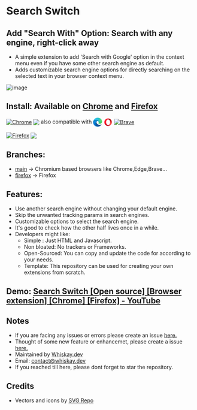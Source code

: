 # Search Switch 
## Add "Search With" Option: Search with any engine, right-click away

- A simple extension to add 'Search with Google' option in the context menu even if you have some other search engine as default.
- Adds customizable search engine options for directly searching on the selected text in your browser context menu.

![image](https://github.com/user-attachments/assets/1be3f75d-c3f3-4d7b-a1a8-efbe275518a0)


[link-chrome]: https://chromewebstore.google.com/detail/search-switch/beokknkebpiigackckbaapoiohbgflac 'Version published on Chrome Web Store'
[link-firefox]: https://addons.mozilla.org/en-US/firefox/addon/search-switch/ 'Version published on Mozilla Add-ons'

## Install: Available on [Chrome][link-chrome] and [Firefox][link-firefox]

[<img src="https://raw.githubusercontent.com/alrra/browser-logos/90fdf03c/src/chrome/chrome.svg" width="48" alt="Chrome" valign="middle">][link-chrome]
[<img valign="middle" src="https://img.shields.io/chrome-web-store/v/beokknkebpiigackckbaapoiohbgflac.svg?label=%20">][link-chrome] 
also compatible with
[<img src="https://raw.githubusercontent.com/alrra/browser-logos/90fdf03c/src/edge/edge.svg" width="24" alt="Edge" valign="middle">][link-chrome] 
[<img src="https://raw.githubusercontent.com/alrra/browser-logos/90fdf03c/src/opera/opera.svg" width="24" alt="Opera" valign="middle">][link-chrome] 
[<img src="https://raw.githubusercontent.com/alrra/browser-logos/90fdf03c/src/brave/brave.svg" width="24" alt="Brave" valign="middle">][link-chrome]

[<img src="https://raw.githubusercontent.com/alrra/browser-logos/90fdf03c/src/firefox/firefox.svg" width="48" alt="Firefox" valign="middle">][link-firefox] 
[<img valign="middle" src="https://img.shields.io/amo/v/search-switch.svg?label=%20">][link-firefox] 


## Branches:

- [main](https://github.com/Whiskay/SearchSwitch/tree/main) -> Chromium based browsers like Chrome,Edge,Brave...
- [firefox](https://github.com/Whiskay/SearchSwitch/tree/firefox) -> Firefox



## Features:

- Use another search engine without changing your default engine.
- Skip the unwanted tracking params in search engines.
- Customizable options to select the search engine.
- It's good to check how the other half lives once in a while.
- Developers might like:
  - Simple : Just HTML and Javascript.
  - Non bloated: No trackers or Frameworks.
  - Open-Sourced: You can copy and update the code for according to your needs.
  - Template: This repository can be used for creating your own extensions from scratch.

## Demo: [Search Switch [Open source] [Browser extension] [Chrome] [Firefox] - YouTube](https://www.youtube.com/watch?v=JuSP-f1nBdA)

## Notes

- If you are facing any issues or errors please create an issue <a href="https://github.com/Whiskay/SearchSwitch/issues">here.</a>
- Thought of some new feature or enhancemet, please create a issue <a href="https://github.com/Whiskay/SearchSwitch/issues">here.</a>
- Maintained by <a href="https://whiskay.dev" target="_blank">Whiskay.dev</a>
- Email: contact@whiskay.dev
- If you reached till here, please dont forget to star the repository.

## Credits

- Vectors and icons by <a href="https://www.svgrepo.com" target="_blank">SVG Repo</a>
